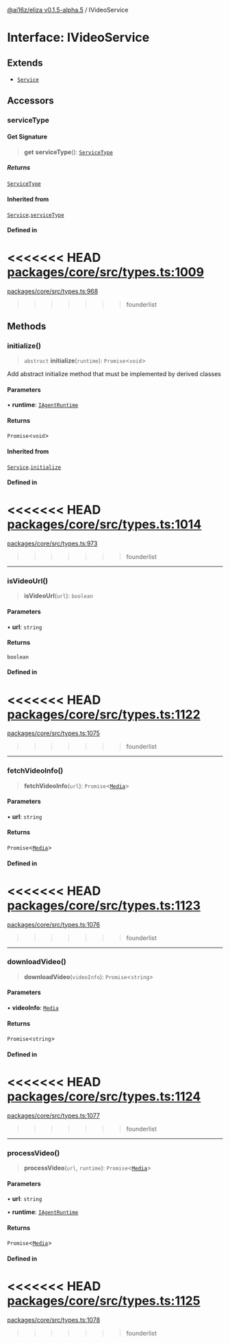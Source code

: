 [@ai16z/eliza v0.1.5-alpha.5](../index.md) / IVideoService

# Interface: IVideoService

## Extends

- [`Service`](../classes/Service.md)

## Accessors

### serviceType

#### Get Signature

> **get** **serviceType**(): [`ServiceType`](../enumerations/ServiceType.md)

##### Returns

[`ServiceType`](../enumerations/ServiceType.md)

#### Inherited from

[`Service`](../classes/Service.md).[`serviceType`](../classes/Service.md#serviceType-1)

#### Defined in

<<<<<<< HEAD
[packages/core/src/types.ts:1009](https://github.com/ai16z/eliza/blob/main/packages/core/src/types.ts#L1009)
=======
[packages/core/src/types.ts:968](https://github.com/konstantine25b/eliza/blob/main/packages/core/src/types.ts#L968)
>>>>>>> founderlist

## Methods

### initialize()

> `abstract` **initialize**(`runtime`): `Promise`\<`void`\>

Add abstract initialize method that must be implemented by derived classes

#### Parameters

• **runtime**: [`IAgentRuntime`](IAgentRuntime.md)

#### Returns

`Promise`\<`void`\>

#### Inherited from

[`Service`](../classes/Service.md).[`initialize`](../classes/Service.md#initialize)

#### Defined in

<<<<<<< HEAD
[packages/core/src/types.ts:1014](https://github.com/ai16z/eliza/blob/main/packages/core/src/types.ts#L1014)
=======
[packages/core/src/types.ts:973](https://github.com/konstantine25b/eliza/blob/main/packages/core/src/types.ts#L973)
>>>>>>> founderlist

***

### isVideoUrl()

> **isVideoUrl**(`url`): `boolean`

#### Parameters

• **url**: `string`

#### Returns

`boolean`

#### Defined in

<<<<<<< HEAD
[packages/core/src/types.ts:1122](https://github.com/ai16z/eliza/blob/main/packages/core/src/types.ts#L1122)
=======
[packages/core/src/types.ts:1075](https://github.com/konstantine25b/eliza/blob/main/packages/core/src/types.ts#L1075)
>>>>>>> founderlist

***

### fetchVideoInfo()

> **fetchVideoInfo**(`url`): `Promise`\<[`Media`](../type-aliases/Media.md)\>

#### Parameters

• **url**: `string`

#### Returns

`Promise`\<[`Media`](../type-aliases/Media.md)\>

#### Defined in

<<<<<<< HEAD
[packages/core/src/types.ts:1123](https://github.com/ai16z/eliza/blob/main/packages/core/src/types.ts#L1123)
=======
[packages/core/src/types.ts:1076](https://github.com/konstantine25b/eliza/blob/main/packages/core/src/types.ts#L1076)
>>>>>>> founderlist

***

### downloadVideo()

> **downloadVideo**(`videoInfo`): `Promise`\<`string`\>

#### Parameters

• **videoInfo**: [`Media`](../type-aliases/Media.md)

#### Returns

`Promise`\<`string`\>

#### Defined in

<<<<<<< HEAD
[packages/core/src/types.ts:1124](https://github.com/ai16z/eliza/blob/main/packages/core/src/types.ts#L1124)
=======
[packages/core/src/types.ts:1077](https://github.com/konstantine25b/eliza/blob/main/packages/core/src/types.ts#L1077)
>>>>>>> founderlist

***

### processVideo()

> **processVideo**(`url`, `runtime`): `Promise`\<[`Media`](../type-aliases/Media.md)\>

#### Parameters

• **url**: `string`

• **runtime**: [`IAgentRuntime`](IAgentRuntime.md)

#### Returns

`Promise`\<[`Media`](../type-aliases/Media.md)\>

#### Defined in

<<<<<<< HEAD
[packages/core/src/types.ts:1125](https://github.com/ai16z/eliza/blob/main/packages/core/src/types.ts#L1125)
=======
[packages/core/src/types.ts:1078](https://github.com/konstantine25b/eliza/blob/main/packages/core/src/types.ts#L1078)
>>>>>>> founderlist
